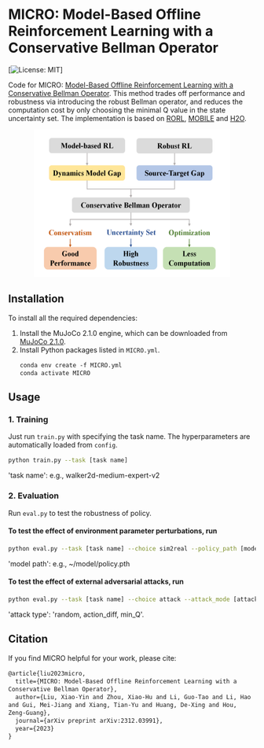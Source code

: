 # MICRO: Model-Based Offline Reinforcement Learning with a Conservative Bellman Operator

[![License: MIT](https://img.shields.io/badge/License-MIT-blue.svg)]

Code for MICRO: [Model-Based Offline Reinforcement Learning with a Conservative Bellman Operator](https://arxiv.org/abs/2312.03991). 
This method trades off performance and robustness via introducing the robust Bellman operator, 
and reduces the computation cost by only choosing the minimal Q value in the state uncertainty set. The implementation is based on [RORL](https://github.com/yangrui2015/rorl), [MOBILE](https://github.com/yihaosun1124/mobile) and [H2O](https://github.com/t6-thu/H2O).

<div style="text-align: center;">
<img src="data/img.png" width="400" height="300">
</div>

## Installation

To install all the required dependencies:

1. Install the MuJoCo 2.1.0 engine, which can be downloaded from [MuJoCo 2.1.0](https://mujoco.org/).
2. Install Python packages listed in `MICRO.yml`.
   ```
   conda env create -f MICRO.yml
   conda activate MICRO
   ```
   
## Usage

### 1. Training

Just run `train.py` with specifying the task name. The hyperparameters are automatically loaded from `config`.

```bash
python train.py --task [task name]
```
'task name': e.g., walker2d-medium-expert-v2
### 2. Evaluation

Run `eval.py` to test the robustness of policy.

#### To test the effect of environment parameter perturbations, run
```bash
python eval.py --task [task name] --choice sim2real --policy_path [model path]
```
'model path': e.g., ~/model/policy.pth
#### To test the effect of external adversarial attacks, run

```bash
python eval.py --task [task name] --choice attack --attack_mode [attack type] --policy_path [model path]
```

'attack type': 'random, action_diff, min_Q'.


## Citation
If you find MICRO helpful for your work, please cite:
```
@article{liu2023micro,
  title={MICRO: Model-Based Offline Reinforcement Learning with a Conservative Bellman Operator},
  author={Liu, Xiao-Yin and Zhou, Xiao-Hu and Li, Guo-Tao and Li, Hao and Gui, Mei-Jiang and Xiang, Tian-Yu and Huang, De-Xing and Hou, Zeng-Guang},
  journal={arXiv preprint arXiv:2312.03991},
  year={2023}
}
```